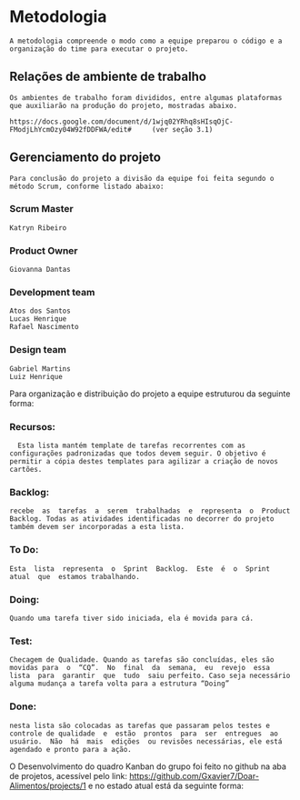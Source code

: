 # Metodologia

    A metodologia compreende o modo como a equipe preparou o código e a organização do time para executar o projeto.
    
## Relações de ambiente de trabalho

    Os ambientes de trabalho foram divididos, entre algumas plataformas que auxiliarão na produção do projeto, mostradas abaixo.
    
    https://docs.google.com/document/d/1wjq02YRhq8sHIsqOjC-FModjLhYcmOzy04W92fDDFWA/edit#     (ver seção 3.1)

## Gerenciamento do projeto

	Para conclusão do projeto a divisão da equipe foi feita segundo o método Scrum, conforme listado abaixo:
### Scrum Master
    Katryn Ribeiro

### Product Owner
    Giovanna Dantas

### Development team
    Atos dos Santos
    Lucas Henrique
    Rafael Nascimento

### Design team
    Gabriel Martins
    Luiz Henrique


Para organização e distribuição do projeto a equipe estruturou da seguinte forma:

   ###   Recursos: 
      Esta lista mantém template de tarefas recorrentes com as configurações padronizadas que todos devem seguir. O objetivo é permitir a cópia destes templates para agilizar a criação de novos cartões.

   ###   Backlog:  
    recebe  as  tarefas  a  serem  trabalhadas  e  representa  o  Product  Backlog. Todas as atividades identificadas no decorrer do projeto também devem ser incorporadas a esta lista.

   ###   To  Do:  
    Esta  lista  representa  o  Sprint  Backlog.  Este  é  o  Sprint  atual  que  estamos trabalhando.

   ###   Doing: 
    Quando uma tarefa tiver sido iniciada, ela é movida para cá.

   ###   Test: 
    Checagem de Qualidade. Quando as tarefas são concluídas, eles são movidas para  o  “CQ”.  No  final  da  semana,  eu  revejo  essa  lista  para  garantir  que  tudo  saiu perfeito. Caso seja necessário alguma mudança a tarefa volta para a estrutura “Doing”

   ###   Done: 
    nesta lista são colocadas as tarefas que passaram pelos testes e controle de qualidade  e  estão  prontos  para  ser  entregues  ao  usuário.  Não  há  mais  edições  ou revisões necessárias, ele está agendado e pronto para a ação.

O Desenvolvimento do quadro Kanban do grupo foi feito no github na aba de projetos, acessível pelo link: https://github.com/Gxavier7/Doar-Alimentos/projects/1 e no estado atual está da seguinte forma:
